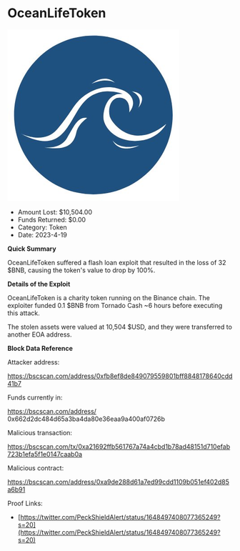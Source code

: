 # OceanLifeToken
![OceanLifeToken](/rektimages/OceanLifeToken.png)
- Amount Lost: $10,504.00
- Funds Returned: $0.00
- Category: Token
- Date: 2023-4-19

**Quick Summary**

OceanLifeToken suffered a flash loan exploit that resulted in the loss of 32 $BNB, causing the token's value to drop by 100%.

  


 **Details of the Exploit**

OceanLifeToken is a charity token running on the Binance chain. The exploiter funded 0.1 $BNB from Tornado Cash ~6 hours before executing this attack.

The stolen assets were valued at 10,504 $USD, and they were transferred to another EOA address.

  


 **Block Data Reference**

Attacker address:

https://bscscan.com/address/0xfb8ef8de849079559801bff8848178640cdd41b7

  


Funds currently in:

https://bscscan.com/address/ 0x662d2dc484d65a3ba4da80e36eaa9a400af0726b

  


Malicious transaction:

https://bscscan.com/tx/0xa21692ffb561767a74a4cbd1b78ad48151d710efab723b1efa5f1e0147caab0a

  


Malicious contract:

https://bscscan.com/address/0xa9de288d61a7ed99cdd1109b051ef402d85a6b91


Proof Links:
- [https://twitter.com/PeckShieldAlert/status/1648497408077365249?s=20](https://twitter.com/PeckShieldAlert/status/1648497408077365249?s=20)


